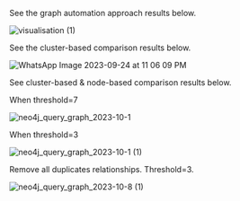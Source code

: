 See the graph automation approach results below.

![visualisation (1)](https://github.com/bukharilab/xplainablityinhealthcare/assets/45236572/8c919a9c-1e50-4543-adc4-c6c870c8b583)

See the cluster-based comparison results below.

![WhatsApp Image 2023-09-24 at 11 06 09 PM](https://github.com/bukharilab/xplainablityinhealthcare/assets/45236572/656e5340-4205-42f8-b8c1-ec4e26150e4b)

See cluster-based & node-based comparison results below.

When threshold=7

![neo4j_query_graph_2023-10-1](https://github.com/bukharilab/xplainablityinhealthcare/assets/45236572/31457a27-a31d-4f02-9a61-2789153f2f44)

When threshold=3


![neo4j_query_graph_2023-10-1 (1)](https://github.com/bukharilab/xplainablityinhealthcare/assets/45236572/ceb41c16-a297-46cd-a21a-6576ce6d942b)


Remove all duplicates relationships. Threshold=3.

![neo4j_query_graph_2023-10-8 (1)](https://github.com/bukharilab/xplainablityinhealthcare/assets/45236572/6fa9f81e-40d9-4f60-8e19-1bb4686c00b0)

